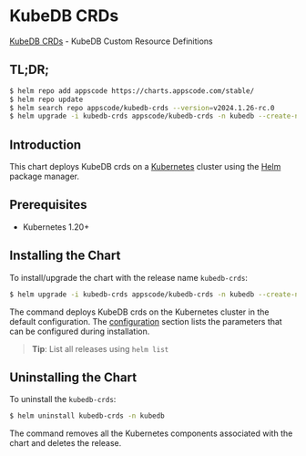 # KubeDB CRDs

[KubeDB CRDs](https://github.com/kubedb) - KubeDB Custom Resource Definitions

## TL;DR;

```bash
$ helm repo add appscode https://charts.appscode.com/stable/
$ helm repo update
$ helm search repo appscode/kubedb-crds --version=v2024.1.26-rc.0
$ helm upgrade -i kubedb-crds appscode/kubedb-crds -n kubedb --create-namespace --version=v2024.1.26-rc.0
```

## Introduction

This chart deploys KubeDB crds on a [Kubernetes](http://kubernetes.io) cluster using the [Helm](https://helm.sh) package manager.

## Prerequisites

- Kubernetes 1.20+

## Installing the Chart

To install/upgrade the chart with the release name `kubedb-crds`:

```bash
$ helm upgrade -i kubedb-crds appscode/kubedb-crds -n kubedb --create-namespace --version=v2024.1.26-rc.0
```

The command deploys KubeDB crds on the Kubernetes cluster in the default configuration. The [configuration](#configuration) section lists the parameters that can be configured during installation.

> **Tip**: List all releases using `helm list`

## Uninstalling the Chart

To uninstall the `kubedb-crds`:

```bash
$ helm uninstall kubedb-crds -n kubedb
```

The command removes all the Kubernetes components associated with the chart and deletes the release.


